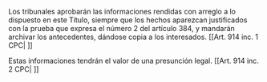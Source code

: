 Los tribunales aprobarán las informaciones rendidas con arreglo a lo dispuesto en este Título, siempre que los hechos aparezcan justificados con la prueba que expresa el número 2 del artículo 384, y mandarán archivar los antecedentes, dándose copia a los interesados. [[Art. 914 inc. 1 CPC| ]]

Estas informaciones tendrán el valor de una presunción legal. [[Art. 914 inc. 2 CPC| ]]